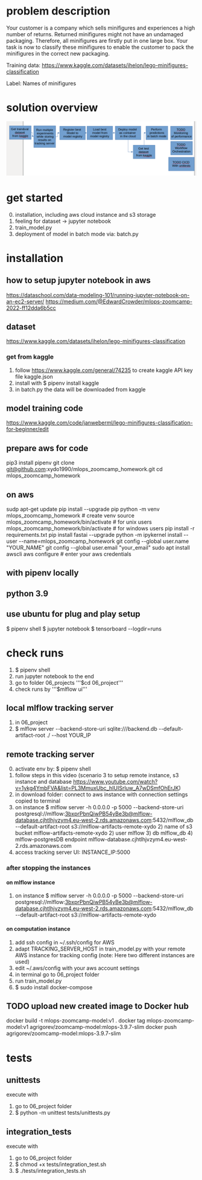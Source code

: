 # problem description
Your customer is a company which sells minifigures and experiences a high number of returns. Returned minifigures might not have an undamaged packaging. Therefore, all minifigures are firstly put in one large box. Your task is now to classify these minifigures to enable the customer to pack the minifigures in the correct new packaging.

Training data: https://www.kaggle.com/datasets/ihelon/lego-minifigures-classification

Label: Names of minifigures

# solution overview
![solution_overview](../images/process_overview.png)

# get started
0) installation, including aws cloud instance and s3 storage
1) feeling for dataset -> jupyter notebook 
2) train_model.py
3) deployment of model in batch mode via: batch.py

# installation
## how to setup jupyter notebook in aws
https://dataschool.com/data-modeling-101/running-jupyter-notebook-on-an-ec2-server/
https://medium.com/@EdwardCrowder/mlops-zoomcamp-2022-ff12dda6b5cc

## dataset
https://www.kaggle.com/datasets/ihelon/lego-minifigures-classification

### get from kaggle
1) follow https://www.kaggle.com/general/74235 to create kaggle API key file kaggle.json
2) install with $ pipenv install kaggle
3) in batch.py the data will be downloaded from kaggle

## model training code
https://www.kaggle.com/code/janweberml/lego-minifigures-classification-for-beginner/edit


## prepare aws for code 
pip3 install pipenv
git clone git@github.com:xydo1990/mlops_zoomcamp_homework.git
cd mlops_zoomcamp_homework

## on aws
sudp apt-get update
pip install --upgrade pip
python -m venv mlops_zoomcamp_homework  # create venv
    source mlops_zoomcamp_homework/bin/activate  # for unix users
    mlops_zoomcamp_homework/bin/activate  # for windows users
pip install -r requirements.txt
pip install fastai --upgrade
python -m ipykernel install --user --name=mlops_zoomcamp_homework
git config --global user.name "YOUR_NAME"
git config --global user.email "your_email"
sudo apt install awscli
aws configure  # enter your aws credentials

## with pipenv locally
## python 3.9
## use ubuntu for plug and play setup
$ pipenv shell
$ jupyter notebook
$ tensorboard --logdir=runs

# check runs
1) $ pipenv shell
2) run jupyter notebook to the end
2) go to folder 06_projects '''$cd 06_project'''
3) check runs by '''$mlflow ui'''

## local mlflow tracking server
1) in 06_project
2) $ mlflow server --backend-store-uri sqlite:///backend.db --default-artifact-root ./ --host YOUR_IP


## remote tracking server
0) activate env by: $ pipenv shell
1) follow steps in this video (scenario 3 to setup remote instance, s3 instance and database https://www.youtube.com/watch?v=1ykg4YmbFVA&list=PL3MmuxUbc_hIUISrluw_A7wDSmfOhErJK)
1) in download folder: connect to aws instance with connection settings copied to terminal
1) on instance $  mlflow server -h 0.0.0.0 -p 5000 --backend-store-uri postgresql://mlflow:3bxprPbnQiwPB54yBe3b@mlflow-database.cjhtlhjvzym4.eu-west-2.rds.amazonaws.com:5432/mlflow_db --default-artifact-root s3://mlflow-artifacts-remote-xydo
   2) name of s3 bucket mlflow-artifacts-remote-xydo
   2) user mlflow
   3) db mlflow_db
   4) mlflow-postgresDB endpoint mlflow-database.cjhtlhjvzym4.eu-west-2.rds.amazonaws.com
5) access tracking server UI: INSTANCE_IP:5000

### after stopping the instances
#### on mlflow instance
1) on instance $  mlflow server -h 0.0.0.0 -p 5000 --backend-store-uri postgresql://mlflow:3bxprPbnQiwPB54yBe3b@mlflow-database.cjhtlhjvzym4.eu-west-2.rds.amazonaws.com:5432/mlflow_db --default-artifact-root s3://mlflow-artifacts-remote-xydo
#### on computation instance
1) add ssh config in ~/.ssh/config for AWS
2) adapt TRACKING_SERVER_HOST in train_model.py with your remote AWS instance for tracking config (note: Here two different instances are used) 
3) edit ~/.aws/config with your aws account settings
3) in terminal go to 06_project folder
4) run train_model.py
5) $ sudo install docker-compose


## TODO upload new created image to Docker hub
docker build -t mlops-zoomcamp-model:v1 .
docker tag mlops-zoomcamp-model:v1 agrigorev/zoomcamp-model:mlops-3.9.7-slim
docker push agrigorev/zoomcamp-model:mlops-3.9.7-slim


# tests
## unittests
execute with
1) go to 06_project folder
2) $ python -m unittest tests/unittests.py

## integration_tests
execute with
1) go to 06_project folder
2) $ chmod +x tests/integration_test.sh
3) $ ./tests/integration_tests.sh

